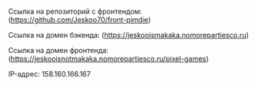 Ссылка на репозиторий с фронтендом: (https://github.com/Jeskoo70/front-pimdie)

Ссылка на домен бэкенда: (https://jeskooismakaka.nomorepartiesco.ru)

Ссылка на домен фронтенда: (https://jeskooisnotmakaka.nomorepartiesco.ru/pixel-games)

IP-адрес: 158.160.166.167
